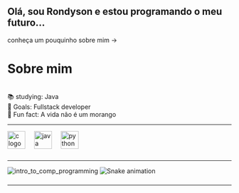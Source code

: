 ## Olá, sou Rondyson e estou programando o meu futuro... 
conheça um pouquinho sobre mim ->


<h1 align="left">Sobre mim</h1>

<p align="left"><br>📚 studying: Java <br>🎯 Goals: Fullstack developer <br>🎲 Fun fact: A vida não é um morango<br></p>

---
<div align="left">
  <img src="https://skillicons.dev/icons?i=c" height="40" alt="c logo"  />
  <img width="12" />
  <img src="https://skillicons.dev/icons?i=java" height="40" alt="java logo"  />
  <img width="12" />
  <img src="https://skillicons.dev/icons?i=py" height="40" alt="python logo"  />
</div>

###
---
  
![intro_to_comp_programming](https://github.com/Rondysonr/Rondysonr/assets/126256862/b79ea262-d6af-41be-8d75-80276f32dcea)
<img src="https://raw.githubusercontent.com/rondysonr/rondysonr/output/snake.svg" alt="Snake animation" />

###

---



